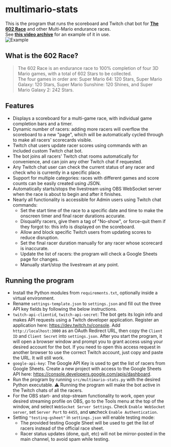 # multimario-stats
This is the program that runs the scoreboard and Twitch chat bot for **[The 602 Race](https://docs.google.com/spreadsheets/d/1ludkWzuN0ZzMh9Bv1gq9oQxMypttiXkg6AEFvxy_gZk/)** and other Multi-Mario endurance races.  
See **[this video archive](https://www.twitch.tv/videos/1856764496)** for an example of it in use.  
![Example](https://i.imgur.com/bHeYEUO.jpg)

## What is the 602 Race?  
>The 602 Race is an endurance race to 100% completion of four 3D Mario games, with a total of 602 Stars to be collected.  
>The four games in order are: Super Mario 64: 120 Stars, Super Mario Galaxy: 120 Stars, Super Mario Sunshine: 120 Shines, and Super Mario Galaxy 2: 242 Stars.

## Features
- Displays a scoreboard for a multi-game race, with individual game completion bars and a timer.
- Dynamic number of racers: adding more racers will overflow the scoreboard to a new "page", which will be automatically cycled through to make all racers' scorecards visible.
- Twitch chat users update racer scores using commands with an included custom Twitch chat bot.
- The bot joins all racers' Twitch chat rooms automatically for convenience, and can join any other Twitch chat if requested.
- Any Twitch chat user can check the current status of any racer and check who is currently in a specific place.
- Support for multiple categories: races with different games and score counts can be easily created using JSON.
- Automatically starts/stops the livestream using OBS WebSocket server when the race is about to begin and after it finishes.
- Nearly all functionality is accessible for Admin users using Twitch chat commands:
    - Set the start time of the race to a specific date and time to make the onscreen timer and final racer durations accurate.
    - Disqualify racers, give them a tag of "No-show", or force-quit them if they forgot to: this info is displayed on the scoreboard.
    - Allow and block specific Twitch users from updating scores to reduce disruption.
    - Set the final racer duration manually for any racer whose scorecard is inaccurate.
    - Update the list of racers: the program will check a Google Sheets page for changes.
    - Manually start/stop the livestream at any point.

## Running the program
- Install the Python modules from `requirements.txt`, optionally inside a virtual environment.
- Rename `settings-template.json` to `settings.json` and fill out the three API key fields by following the below instructions.
- `twitch-api-clientid`, `twitch-api-secret`: The bot gets its login info and makes API requests using a Twitch developer application. Register an application here: https://dev.twitch.tv/console. Add `http://localhost:3000` as an OAuth Redirect URL, then copy the `Client ID` and `Client Secret` into `settings.json`. After you start the program, it will open a browser window and prompt you to grant access using your desired account for the bot. If you need to open this access request in another browser to use the correct Twitch account, just copy and paste the URL. It will still work.
- `google-api-key`: The Google API Key is used to get the list of racers from Google Sheets. Create a new project with access to the Google Sheets API here: https://console.developers.google.com/apis/dashboard.
- Run the program by running `src/multimario-stats.py` with the desired Python executable. ⚠️ Running the program will make the bot active in the Twitch chats of all the racers.
- For the OBS start- and stop-stream functionality to work, open your desired streaming profile on OBS, go to the Tools menu at the top of the window, and select `WebSocket Server Settings`. Check `Enable WebSocket server`, set `Server Port` to `4455`, and **un**check `Enable Authentication`.
- Setting `"testing-gsheet"` in `settings.json` will enable testing mode:
    - The provided testing Google Sheet will be used to get the list of racers instead of the official race sheet.
    - Racer status updates (done, quit, etc) will not be mirror-posted in the main channel, to avoid spam while testing.
